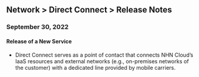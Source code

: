 ## Network > Direct Connect > Release Notes

### September 30, 2022

#### Release of a New Service
* Direct Connect serves as a point of contact that connects NHN Cloud’s IaaS resources and external networks (e.g., on-premises networks of the customer) with a dedicated line provided by mobile carriers.